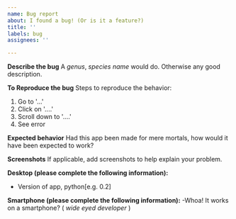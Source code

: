 ```yaml
---
name: Bug report
about: I found a bug! (Or is it a feature?)
title: ''
labels: bug
assignees: ''

---
```


**Describe the bug**
A _genus_, _species name_ would do. Otherwise any good description.

**To Reproduce the bug**
Steps to reproduce the behavior:
1. Go to '...'
2. Click on '....'
3. Scroll down to '....'
4. See error

**Expected behavior**
Had this app been made for mere mortals, how would it have been expected to work?

**Screenshots**
If applicable, add screenshots to help explain your problem.

**Desktop (please complete the following information):**
 - Version of app, python[e.g. 0.2]

**Smartphone (please complete the following information):**
-Whoa! It works on a smartphone? ( _wide eyed developer_ )
